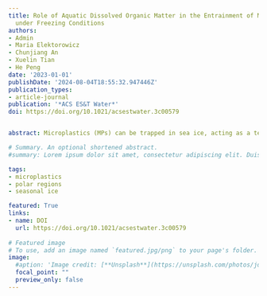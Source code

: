 ```yaml
---
title: Role of Aquatic Dissolved Organic Matter in the Entrainment of Microplastics
  under Freezing Conditions
authors:
- Admin
- Maria Elektorowicz
- Chunjiang An
- Xuelin Tian
- He Peng
date: '2023-01-01'
publishDate: '2024-08-04T18:55:32.947446Z'
publication_types:
- article-journal
publication: '*ACS ES&T Water*'
doi: https://doi.org/10.1021/acsestwater.3c00579


abstract: Microplastics (MPs) can be trapped in sea ice, acting as a temporary storage and transportation medium. The aim of this study is to investigate the interaction between aquatic organic matter and MPs and the roles of aquatic organic matter in the entrainment behaviors of MPs in ice formation processes. Our study investigated the effects of aquatic dissolved organic matter on the properties of MPs through a 28 day interaction experiment conducted under both UV and dark conditions. The implications of the alteration in MP properties on their entrapment in ice were also explored in an ice formation experiment. The presence of aquatic organic matter on the MPs after the interactions was confirmed, but the interaction with aquatic organic matter had different impacts on the two types of MPs. Furthermore, the entrapment of MPs in ice was improved after their interaction with aquatic organic matter due to surface damage caused by physical abrasion and UV radiation. These findings underscore the critical role that the inherent properties of MPs play in determining their environmental behavior. These properties can significantly impact their interactions with other natural components in the environment, thereby influencing their behavior in a cold environment.

# Summary. An optional shortened abstract.
#summary: Lorem ipsum dolor sit amet, consectetur adipiscing elit. Duis posuere tellus ac convallis placerat. Proin tincidunt magna sed ex sollicitudin condimentum.

tags:
- microplastics
- polar regions
- seasonal ice

featured: True
links:
- name: DOI
  url: https://doi.org/10.1021/acsestwater.3c00579
  
# Featured image
# To use, add an image named `featured.jpg/png` to your page's folder. 
image:
  #aption: 'Image credit: [**Unsplash**](https://unsplash.com/photos/jdD8gXaTZsc)'
  focal_point: ""
  preview_only: false
---
```


